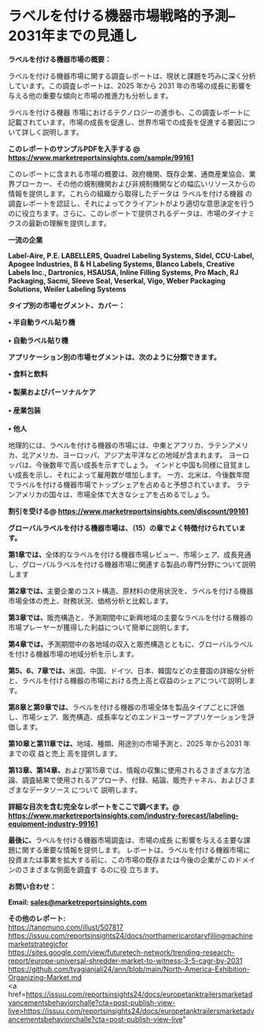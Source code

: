 # ラベルを付ける機器市場戦略的予測– 2031年までの見通し

<strong><b>ラベルを付ける機器市場の概要：</b></strong>

ラベルを付ける機器市場に関する調査レポートは、現状と課題を巧みに深く分析しています。この調査レポートは、2025 年から 2031 年の市場の成長に影響を与える他の重要な傾向と市場の推進力も分析します。

ラベルを付ける機器 市場におけるテクノロジーの進歩も、この調査レポートに記載されています。市場の成長を促進し、世界市場での成長を促進する要因について詳しく説明します。

<strong>このレポートのサンプルPDFを入手する @ <a href=https://www.marketreportsinsights.com/sample/99161>https://www.marketreportsinsights.com/sample/99161</a></strong>

このレポートに含まれる市場の概要は、政府機関、既存企業、通商産業協会、業界ブローカー、その他の規制機関および非規制機関などの幅広いリソースからの情報を提供します。これらの組織から取得したデータは ラベルを付ける機器 の調査レポートを認証し、それによってクライアントがより適切な意思決定を行うのに役立ちます。さらに、このレポートで提供されるデータは、市場のダイナミクスの最新の理解を提供します。

<strong>一流の企業</strong>

<strong><b>Label-Aire, P.E. LABELLERS, Quadrel Labeling Systems, Sidel, CCU-Label, Apogee Industries, B & H Labeling Systems, Blanco Labels, Creative Labels Inc., Dartronics, HSAUSA, Inline Filling Systems, Pro Mach, RJ Packaging, Sacmi, Sleeve Seal, Veserkal, Vigo, Weber Packaging Solutions, Weiler Labeling Systems</b></strong>

<strong><b>タイプ別の市場セグメント、カバー：</b></strong>

<strong>• 半自動ラベル貼り機<br><br>• 自動ラベル貼り機</strong>

<strong><b>アプリケーション別の市場セグメントは、次のように分類できます。</b></strong>

<strong>• 食料と飲料<br><br>• 製薬およびパーソナルケア<br><br>• 産業包装<br><br>• 他人</strong>

 地理的には、ラベルを付ける機器の市場には、中東とアフリカ、ラテンアメリカ、北アメリカ、ヨーロッパ、アジア太平洋などの地域が含まれます。 ヨーロッパは、今後数年で高い成長を示すでしょう。 インドと中国も同様に目覚ましい成長を示し、それによって雇用数が増加します。 一方、北米は、今後数年間でラベルを付ける機器市場でトップシェアを占めると予想されています。 ラテンアメリカの国々は、市場全体で大きなシェアを占めるでしょう。

<strong>割引を受ける@ <a href=https://www.marketreportsinsights.com/discount/99161>https://www.marketreportsinsights.com/discount/99161</a></strong>

<strong><b>グローバルラベルを付ける機器市場は、（15）の章でよく特徴付けられています。</b></strong>

<strong><b>第</b></strong><strong><b>1章では、</b></strong>全体的なラベルを付ける機器市場レビュー、市場シェア、成長見通し、グローバルラベルを付ける機器市場に関連する製品の専門分野について説明します

<strong><b>第2章では、</b></strong>主要企業のコスト構造、原材料の使用状況を、ラベルを付ける機器市場全体の売上、財務状況、価格分析と比較します。

<strong><b>第3章では、</b></strong>販売構造と、予測期間中に新興地域の主要なラベルを付ける機器の市場プレーヤーが獲得した利益について簡単に説明します。

<strong><b>第4章では、</b></strong>予測期間中の各地域の収入と販売構造とともに、グローバルラベルを付ける機器市場の地域分析を示します。

<strong><b>第5、6、7章では、</b></strong>米国、中国、ドイツ、日本、韓国などの主要国の詳細な分析と、ラベルを付ける機器の市場における売上高と収益のシェアについて説明します。

<strong><b>第8章と第9章では、</b></strong>ラベルを付ける機器の市場全体を製品タイプごとに評価し、市場シェア、販売構造、成長率などのエンドユーザーアプリケーションを評価します。

<strong><b>第10章と第11章では、</b></strong>地域、種類、用途別の市場予測と、2025 年から2031 年までの収 益と売上 高を提供します。

<strong><b>第13章、第14章、</b></strong>および第15章では、情報の収集に使用されるさまざまな方法論、調査結果で使用されるアプローチ、付録、結論、販売チャネル、およびさまざまなデータソース について 説明します。

<strong>詳細な目次を含む完全なレポートをここで調べます。@ <a href=https://www.marketreportsinsights.com/industry-forecast/labeling-equipment-industry-99161>https://www.marketreportsinsights.com/industry-forecast/labeling-equipment-industry-99161</a></strong>

<strong><b>最後に、</b></strong>ラベルを付ける機器市場調査は、市場の成長 に影響を</a>与える主要な課題に関する重要な情報を提供します。 レポートは、ラベルを付ける機器市場に投資または事業を拡大する前に、この市場の既存または今後の企業がこのドメインのさまざまな側面を調査す るのに役 立ちます。

<strong><b>お問い合わせ：</b></strong>

<strong>Email: </strong><a href=mailto:sales@marketreportsinsights.com><strong>sales@marketreportsinsights.com</strong></a>

<strong>その他のレポート:</strong>
<br>
<a href=https://tanomuno.com/illust/507817>https://tanomuno.com/illust/507817</a>
<br>
<a href=https://issuu.com/reportsinsights24/docs/northamericarotaryfillingmachinemarketstrategicfor>https://issuu.com/reportsinsights24/docs/northamericarotaryfillingmachinemarketstrategicfor</a>
<br>
<a href=https://sites.google.com/view/futuretech-network/trending-research-report/europe-universal-shredder-market-to-witness-3-5-cagr-by-2031>https://sites.google.com/view/futuretech-network/trending-research-report/europe-universal-shredder-market-to-witness-3-5-cagr-by-2031</a>
<br>
<a href=https://github.com/tyagianjali24/ann/blob/main/North-America-Exhibition-Organizing-Market.md>https://github.com/tyagianjali24/ann/blob/main/North-America-Exhibition-Organizing-Market.md</a>
<br>
<a href=https://issuu.com/reportsinsights24/docs/europetanktrailersmarketadvancementsbehaviorchalle?cta=post-publish-view-live>https://issuu.com/reportsinsights24/docs/europetanktrailersmarketadvancementsbehaviorchalle?cta=post-publish-view-live</a>"
